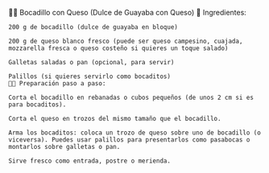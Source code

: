 🧀🍬 Bocadillo con Queso (Dulce de Guayaba con Queso)
🧾 Ingredientes:

    200 g de bocadillo (dulce de guayaba en bloque)

    200 g de queso blanco fresco (puede ser queso campesino, cuajada, mozzarella fresca o queso costeño si quieres un toque salado)

    Galletas saladas o pan (opcional, para servir)

    Palillos (si quieres servirlo como bocaditos)
    👨‍🍳 Preparación paso a paso:

    Corta el bocadillo en rebanadas o cubos pequeños (de unos 2 cm si es para bocaditos).

    Corta el queso en trozos del mismo tamaño que el bocadillo.

    Arma los bocaditos: coloca un trozo de queso sobre uno de bocadillo (o viceversa). Puedes usar palillos para presentarlos como pasabocas o montarlos sobre galletas o pan.

    Sirve fresco como entrada, postre o merienda.